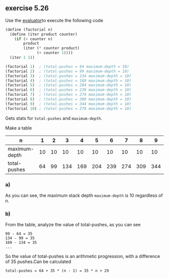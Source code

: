## exercise 5.26

Use the [evaluator](./ch5-eceval.scm)to execute the following code

``` Scheme
(define (factorial n)
  (define (iter product counter)
    (if (> counter n)
        product
        (iter (* counter product)
              (+ counter 1))))
  (iter 1 1))

(factorial 1)  ; (total-pushes = 64 maximum-depth = 10)
(factorial 2)  ; (total-pushes = 99 maximum-depth = 10)
(factorial 3)  ; (total-pushes = 134 maximum-depth = 10)
(factorial 4)  ; (total-pushes = 169 maximum-depth = 10)
(factorial 5)  ; (total-pushes = 204 maximum-depth = 10)
(factorial 6)  ; (total-pushes = 239 maximum-depth = 10)
(factorial 7)  ; (total-pushes = 274 maximum-depth = 10)
(factorial 8)  ; (total-pushes = 309 maximum-depth = 10)
(factorial 9)  ; (total-pushes = 344 maximum-depth = 10)
(factorial 10) ; (total-pushes = 379 maximum-depth = 10)
```

Gets stats for `total-pushes` and `maximum-depth`.

Make a table

|  n               | 1  | 2  | 3  | 4  | 5  | 6  | 7  | 8  | 9  | 10 |
|--------------    |----|----|----|----|----|----|----|----|----|----|
| maximum-depth    | 10 | 10 | 10 | 10 | 10 | 10 | 10 | 10 | 10 | 10 |
| total-pushes     | 64 | 99 | 134| 169| 204| 239| 274| 309| 344| 379|

### a)

As you can see, the maximum stack depth `maximum-depth` is 10 regardless of n.

### b)

From the table, analyze the value of total-pushes, as you can see

```
99 - 64 = 35
134 - 99 = 35
169 - 134 = 35
...
```

So the value of total-pushes is an arithmetic progression, with a difference of 35 pushes.Can be calculated

```
total-pushes = 64 + 35 * (n - 1) = 35 * n + 29
```

